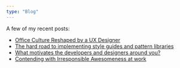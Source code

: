 ```yaml
---
type: "Blog"
---
```


A few of my recent posts:

* [Office Culture Reshaped by a UX Designer](https://blog.qaidjacobs.com/office-culture-reshaped-by-a-ux-designer-f6ac7c833e31)
* [The hard road to implementing style guides and pattern libraries](https://blog.qaidjacobs.com/turning-engineers-into-dj-s-a53409b622)
* [What motivates the developers and designers around you?](https://blog.qaidjacobs.com/what-motivates-the-developers-and-designers-around-you-2f3f95a9e46a)
* [Contending with Irresponsible Awesomeness at work](https://blog.qaidjacobs.com/be-all-that-you-can-be-not-really-tho-a72c31fcbb69)
